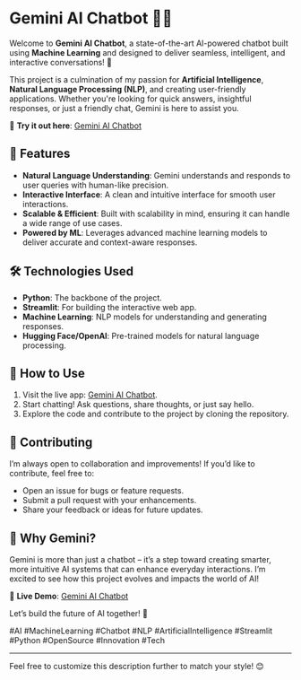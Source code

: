 # Gemini AI Chatbot 🤖✨  

Welcome to **Gemini AI Chatbot**, a state-of-the-art AI-powered chatbot built using **Machine Learning** and designed to deliver seamless, intelligent, and interactive conversations! 🌟  

This project is a culmination of my passion for **Artificial Intelligence**, **Natural Language Processing (NLP)**, and creating user-friendly applications. Whether you're looking for quick answers, insightful responses, or just a friendly chat, Gemini is here to assist you.  

🔗 **Try it out here**: [Gemini AI Chatbot](https://geminichatbotai.streamlit.app/)  

## 🚀 **Features**  
- **Natural Language Understanding**: Gemini understands and responds to user queries with human-like precision.  
- **Interactive Interface**: A clean and intuitive interface for smooth user interactions.  
- **Scalable & Efficient**: Built with scalability in mind, ensuring it can handle a wide range of use cases.  
- **Powered by ML**: Leverages advanced machine learning models to deliver accurate and context-aware responses.  

## 🛠️ **Technologies Used**  
- **Python**: The backbone of the project.  
- **Streamlit**: For building the interactive web app.  
- **Machine Learning**: NLP models for understanding and generating responses.  
- **Hugging Face/OpenAI**: Pre-trained models for natural language processing.  

## 📂 **How to Use**  
1. Visit the live app: [Gemini AI Chatbot](https://geminichatbotai.streamlit.app/).  
2. Start chatting! Ask questions, share thoughts, or just say hello.  
3. Explore the code and contribute to the project by cloning the repository.  

## 🤝 **Contributing**  
I’m always open to collaboration and improvements! If you’d like to contribute, feel free to:  
- Open an issue for bugs or feature requests.  
- Submit a pull request with your enhancements.  
- Share your feedback or ideas for future updates.  

## 🌟 **Why Gemini?**  
Gemini is more than just a chatbot – it’s a step toward creating smarter, more intuitive AI systems that can enhance everyday interactions. I’m excited to see how this project evolves and impacts the world of AI!  

🔗 **Live Demo**: [Gemini AI Chatbot](https://geminichatbotai.streamlit.app/)  

Let’s build the future of AI together! 🚀  

#AI #MachineLearning #Chatbot #NLP #ArtificialIntelligence #Streamlit #Python #OpenSource #Innovation #Tech  

---

Feel free to customize this description further to match your style! 😊
 
 
